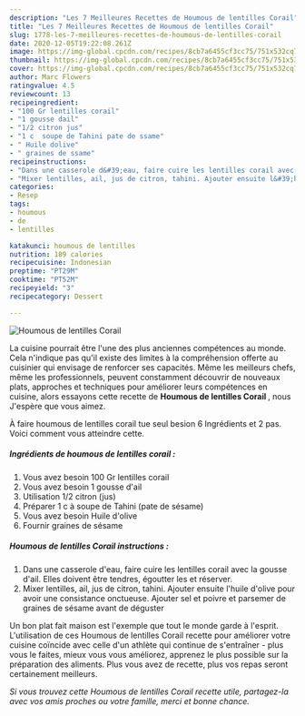```yaml
---
description: "Les 7 Meilleures Recettes de Houmous de lentilles Corail"
title: "Les 7 Meilleures Recettes de Houmous de lentilles Corail"
slug: 1778-les-7-meilleures-recettes-de-houmous-de-lentilles-corail
date: 2020-12-05T19:22:08.261Z
image: https://img-global.cpcdn.com/recipes/8cb7a6455cf3cc75/751x532cq70/houmous-de-lentilles-corail-photo-principale-de-la-recette.jpg
thumbnail: https://img-global.cpcdn.com/recipes/8cb7a6455cf3cc75/751x532cq70/houmous-de-lentilles-corail-photo-principale-de-la-recette.jpg
cover: https://img-global.cpcdn.com/recipes/8cb7a6455cf3cc75/751x532cq70/houmous-de-lentilles-corail-photo-principale-de-la-recette.jpg
author: Marc Flowers
ratingvalue: 4.5
reviewcount: 13
recipeingredient:
- "100 Gr lentilles corail"
- "1 gousse dail"
- "1/2 citron jus"
- "1 c  soupe de Tahini pate de ssame"
- " Huile dolive"
- " graines de ssame"
recipeinstructions:
- "Dans une casserole d&#39;eau, faire cuire les lentilles corail avec la gousse d&#39;ail. Elles doivent être tendres, égoutter les et réserver."
- "Mixer lentilles, ail, jus de citron, tahini. Ajouter ensuite l&#39;huile d&#39;olive pour avoir une consistance onctueuse. Ajouter sel et poivre et parsemer de graines de sésame avant de déguster"
categories:
- Resep
tags:
- houmous
- de
- lentilles

katakunci: houmous de lentilles 
nutrition: 189 calories
recipecuisine: Indonesian
preptime: "PT29M"
cooktime: "PT52M"
recipeyield: "3"
recipecategory: Dessert

---
```



![Houmous de lentilles Corail](https://img-global.cpcdn.com/recipes/8cb7a6455cf3cc75/751x532cq70/houmous-de-lentilles-corail-photo-principale-de-la-recette.jpg)

La cuisine pourrait être l'une des plus anciennes compétences au monde. Cela n'indique pas qu'il existe des limites à la compréhension offerte au cuisinier qui envisage de renforcer ses capacités. Même les meilleurs chefs, même les professionnels, peuvent constamment découvrir de nouveaux plats, approches et techniques pour améliorer leurs compétences en cuisine, alors essayons cette recette de <strong> Houmous de lentilles Corail </strong>, nous J'espère que vous aimez.

<!--inarticleads1-->

À faire houmous de lentilles corail tue seul besion 6 Ingrédients et 2 pas. Voici comment vous atteindre cette.

##### Ingrédients de houmous de lentilles corail :

1. Vous avez besoin 100 Gr lentilles corail
1. Vous avez besoin 1 gousse d&#39;ail
1. Utilisation 1/2 citron (jus)
1. Préparer 1 c à soupe de Tahini (pate de sésame)
1. Vous avez besoin  Huile d&#39;olive
1. Fournir  graines de sésame




<!--inarticleads2-->

##### Houmous de lentilles Corail instructions :

1. Dans une casserole d&#39;eau, faire cuire les lentilles corail avec la gousse d&#39;ail. Elles doivent être tendres, égoutter les et réserver.
1. Mixer lentilles, ail, jus de citron, tahini. Ajouter ensuite l&#39;huile d&#39;olive pour avoir une consistance onctueuse. Ajouter sel et poivre et parsemer de graines de sésame avant de déguster




<!--inarticleads1-->

<p>
Un bon plat fait maison est l'exemple que tout le monde garde à l'esprit. L'utilisation de ces Houmous de lentilles Corail recette pour améliorer votre cuisine coïncide avec celle d'un athlète qui continue de s'entraîner - plus vous le faites, mieux vous vous améliorez, apprenez le plus possible sur la préparation des aliments. Plus vous avez de recette, plus vos repas seront certainement meilleurs.
</p>

<p>
<i>Si vous trouvez cette Houmous de lentilles Corail recette utile, partagez-la avec vos amis proches ou votre famille, merci et bonne chance.</i>
</p>
